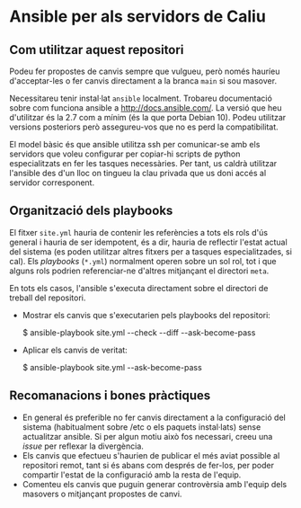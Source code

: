 # Ansible per als servidors de Caliu

## Com utilitzar aquest repositori

Podeu fer propostes de canvis sempre que vulgueu, però només hauríeu
d'acceptar-les o fer canvis directament a la branca `main` si sou
masover.

Necessitareu tenir instal·lat `ansible` localment. Trobareu documentació
sobre com funciona ansible a <http://docs.ansible.com/>. La versió que
heu d'utilitzar és la 2.7 com a mínim (és la que porta Debian 10). Podeu
utilitzar versions posteriors però assegureu-vos que no es perd la
compatibilitat.

El model bàsic és que ansible utilitza ssh per comunicar-se amb els
servidors que voleu configurar per copiar-hi scripts de python
especialitzats en fer les tasques necessàries. Per tant, us caldrà
utilitzar l'ansible des d'un lloc on tingueu la clau privada que us
doni accés al servidor corresponent.

## Organització dels playbooks

El fitxer `site.yml` hauria de contenir les referències a tots els rols
d'ús general i hauria de ser idempotent, és a dir, hauria de reflectir
l'estat actual del sistema (es poden utilitzar altres fitxers per a
tasques especialitzades, si cal). Els _playbooks_ (`*.yml`) normalment
operen sobre un sol rol, tot i que alguns rols podrien referenciar-ne
d'altres mitjançant el directori `meta`.

En tots els casos, l'ansible s'executa directament sobre el directori
de treball del repositori.

*   Mostrar els canvis que s'executarien pels playbooks del repositori:

    $ ansible-playbook site.yml --check --diff --ask-become-pass

*   Aplicar els canvis de veritat:

    $ ansible-playbook site.yml --ask-become-pass

## Recomanacions i bones pràctiques

* En general és preferible no fer canvis directament a la configuració
  del sistema (habitualment sobre /etc o els paquets instal·lats) sense
  actualitzar ansible. Si per algun motiu això fos necessari, creeu una
  _issue_ per reflexar la divergència.
* Els canvis que efectueu s'haurien de publicar el més aviat possible al
  repositori remot, tant si és abans com després de fer-los, per poder
  compartir l'estat de la configuració amb la resta de l'equip.
* Comenteu els canvis que puguin generar controvèrsia amb l'equip dels
  masovers o mitjançant propostes de canvi.
